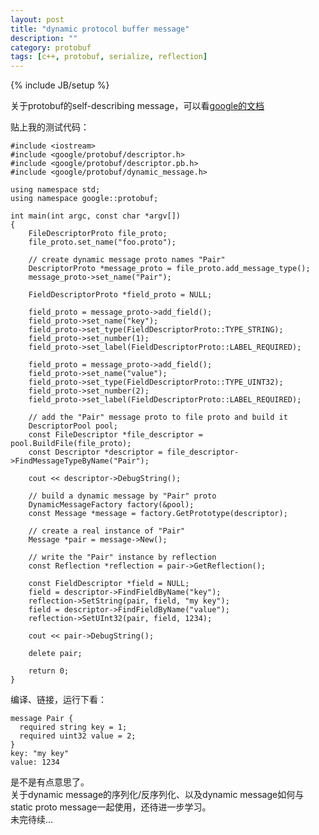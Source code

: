 ```yaml
---
layout: post
title: "dynamic protocol buffer message"
description: ""
category: protobuf
tags: [c++, protobuf, serialize, reflection]
---
```

{% include JB/setup %}

关于protobuf的self-describing message，可以看[google的文档](https://developers.google.com/protocol-buffers/docs/techniques?hl=zh-CN#self-description) <br />

贴上我的测试代码：<br />

    #include <iostream>
    #include <google/protobuf/descriptor.h>
    #include <google/protobuf/descriptor.pb.h>
    #include <google/protobuf/dynamic_message.h>
    
    using namespace std;
    using namespace google::protobuf;
    
    int main(int argc, const char *argv[])
    {
        FileDescriptorProto file_proto;
        file_proto.set_name("foo.proto");
    
        // create dynamic message proto names "Pair"
        DescriptorProto *message_proto = file_proto.add_message_type();
        message_proto->set_name("Pair");
    
        FieldDescriptorProto *field_proto = NULL;
    
        field_proto = message_proto->add_field();
        field_proto->set_name("key");
        field_proto->set_type(FieldDescriptorProto::TYPE_STRING);
        field_proto->set_number(1);
        field_proto->set_label(FieldDescriptorProto::LABEL_REQUIRED);
    
        field_proto = message_proto->add_field();
        field_proto->set_name("value");
        field_proto->set_type(FieldDescriptorProto::TYPE_UINT32);
        field_proto->set_number(2);
        field_proto->set_label(FieldDescriptorProto::LABEL_REQUIRED);
    
        // add the "Pair" message proto to file proto and build it
        DescriptorPool pool;
        const FileDescriptor *file_descriptor = pool.BuildFile(file_proto);
        const Descriptor *descriptor = file_descriptor->FindMessageTypeByName("Pair");
    
        cout << descriptor->DebugString();
    
        // build a dynamic message by "Pair" proto
        DynamicMessageFactory factory(&pool);
        const Message *message = factory.GetPrototype(descriptor);
    
        // create a real instance of "Pair"
        Message *pair = message->New();
    
        // write the "Pair" instance by reflection
        const Reflection *reflection = pair->GetReflection();
    
        const FieldDescriptor *field = NULL;
        field = descriptor->FindFieldByName("key");
        reflection->SetString(pair, field, "my key");
        field = descriptor->FindFieldByName("value");
        reflection->SetUInt32(pair, field, 1234);
    
        cout << pair->DebugString();
    
        delete pair;
    
        return 0;
    }


编译、链接，运行下看：<br />

    message Pair {
      required string key = 1;
      required uint32 value = 2;
    }
    key: "my key"
    value: 1234

是不是有点意思了。<br />
关于dynamic message的序列化/反序列化、以及dynamic message如何与static proto message一起使用，还待进一步学习。<br />
未完待续...
